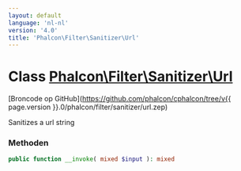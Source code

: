 ```yaml
---
layout: default
language: 'nl-nl'
version: '4.0'
title: 'Phalcon\Filter\Sanitizer\Url'
---
```


# Class [Phalcon\Filter\Sanitizer\Url](Phalcon_Filter_Sanitizer_Url)

[Broncode op GitHub](https://github.com/phalcon/cphalcon/tree/v{{ page.version }}.0/phalcon/filter/sanitizer/url.zep)

Sanitizes a url string

### Methoden

```php
public function __invoke( mixed $input ): mixed
```